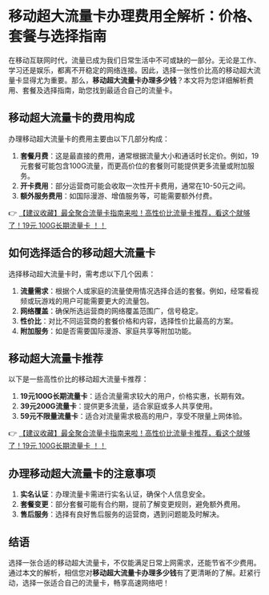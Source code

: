 # 移动超大流量卡办理费用全解析：价格、套餐与选择指南

在移动互联网时代，流量已成为我们日常生活中不可或缺的一部分。无论是工作、学习还是娱乐，都离不开稳定的网络连接。因此，选择一张性价比高的移动超大流量卡显得尤为重要。那么，**移动超大流量卡办理多少钱**？本文将为您详细解析费用、套餐及选择指南，助您找到最适合自己的流量卡。

## 移动超大流量卡的费用构成

办理移动超大流量卡的费用主要由以下几部分构成：

1. **套餐月费**：这是最直接的费用，通常根据流量大小和通话时长定价。例如，19元套餐可能包含100G流量，而更高价位的套餐则可能提供更多流量或附加服务。
2. **开卡费用**：部分运营商可能会收取一次性开卡费用，通常在10-50元之间。
3. **额外服务费用**：如国际漫游、增值服务等，可能需要额外付费。

👉 [【建议收藏】最全聚合流量卡指南来啦！高性价比流量卡推荐，看这个就够了！19元 100G长期流量卡 ！！](https://bit.ly/Liuliangka)

## 如何选择适合的移动超大流量卡

选择移动超大流量卡时，需考虑以下几个因素：

1. **流量需求**：根据个人或家庭的流量使用情况选择合适的套餐。例如，经常看视频或玩游戏的用户可能需要更大的流量包。
2. **网络覆盖**：确保所选运营商的网络覆盖范围广，信号稳定。
3. **性价比**：对比不同运营商的套餐价格和内容，选择性价比最高的方案。
4. **附加服务**：如是否需要国际漫游、家庭共享等附加功能。

## 移动超大流量卡推荐

以下是一些高性价比的移动超大流量卡推荐：

1. **19元100G长期流量卡**：适合流量需求较大的用户，价格实惠，长期有效。
2. **39元200G流量卡**：提供更多流量，适合家庭或多人共享使用。
3. **59元不限量流量卡**：适合对流量需求极高的用户，享受不限量上网体验。

👉 [【建议收藏】最全聚合流量卡指南来啦！高性价比流量卡推荐，看这个就够了！19元 100G长期流量卡 ！！](https://bit.ly/Liuliangka)

## 办理移动超大流量卡的注意事项

1. **实名认证**：办理流量卡需进行实名认证，确保个人信息安全。
2. **套餐变更**：部分套餐可能有合约期，提前了解变更规则，避免额外费用。
3. **售后服务**：选择有良好售后服务的运营商，遇到问题能及时解决。

## 结语

选择一张合适的移动超大流量卡，不仅能满足日常上网需求，还能节省不少费用。通过本文的解析，相信您对**移动超大流量卡办理多少钱**有了更清晰的了解。赶紧行动，选择一张适合自己的流量卡，畅享高速网络吧！